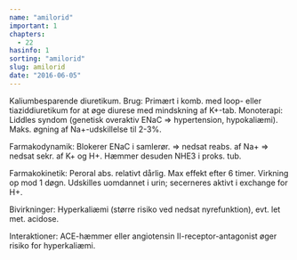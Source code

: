 ```yaml
---
name: "amilorid"
important: 1
chapters:  
  - 22
hasinfo: 1
sorting: "amilorid"
slug: amilorid
date: "2016-06-05"
---
```


Kaliumbesparende diuretikum. Brug: Primært i komb. med loop- eller tiaziddiuretikum for at øge diurese med mindskning af K+-tab. Monoterapi: Liddles syndom (genetisk overaktiv ENaC => hypertension, hypokaliæmi). Maks. øgning af Na+-udskillelse til 2-3%.

Farmakodynamik: Blokerer ENaC i samlerør. => nedsat reabs. af Na+ => nedsat sekr. af K+ og H+. Hæmmer desuden NHE3 i proks. tub.

Farmakokinetik: Peroral abs. relativt dårlig. Max effekt efter 6 timer. Virkning op mod 1 døgn. Udskilles uomdannet i urin; secerneres aktivt i exchange for H+.

Bivirkninger: Hyperkaliæmi (større risiko ved nedsat nyrefunktion), evt. let met. acidose.

Interaktioner: ACE-hæmmer eller angiotensin II-receptor-antagonist øger risiko for hyperkaliæmi.


